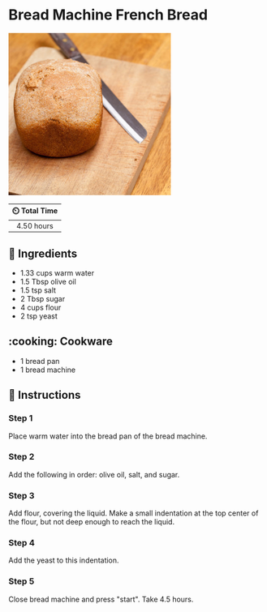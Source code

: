 # Bread Machine French Bread

![Bread Machine French Bread](../assets/images/bread-machine-french-bread.jpg)

| :timer_clock: Total Time |
|:-----------------------: |
| 4.50 hours |

## :salt: Ingredients

- 1.33 cups warm water
- 1.5 Tbsp olive oil
- 1.5 tsp salt
- 2 Tbsp sugar
- 4 cups flour
- 2 tsp yeast

## :cooking: Cookware

- 1 bread pan
- 1 bread machine

## :pencil: Instructions

### Step 1

Place warm water into the bread pan of the bread machine.

### Step 2

Add the following in order: olive oil, salt, and sugar.

### Step 3

Add flour, covering the liquid. Make a small indentation at the top center of the flour, but not deep enough to reach
the liquid.

### Step 4

Add the yeast to this indentation.

### Step 5

Close bread machine and press "start". Take 4.5 hours.

